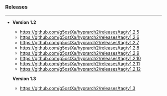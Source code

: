 ### Releases
---
- **Version 1.2**
  - https://github.com/g5ostXa/hyprarch2/releases/tag/v1.2.5
  - https://github.com/g5ostXa/hyprarch2/releases/tag/v1.2.6
  - https://github.com/g5ostXa/hyprarch2/releases/tag/v1.2.7
  - https://github.com/g5ostXa/hyprarch2/releases/tag/v1.2.8
  - https://github.com/g5ostXa/hyprarch2/releases/tag/v1.2.9
  - https://github.com/g5ostXa/hyprarch2/releases/tag/v1.2.10
  - https://github.com/g5ostXa/hyprarch2/releases/tag/v1.2.11
  - https://github.com/g5ostXa/hyprarch2/releases/tag/v1.2.12

  **Version 1.3**
  - https://github.com/g5ostXa/hyprarch2/releases/tag/v1.3